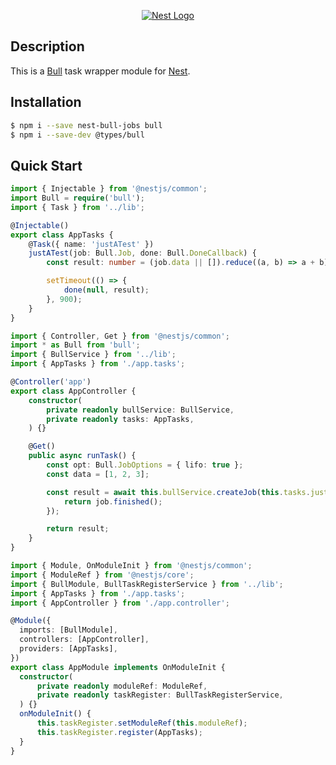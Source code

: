 <p align="center">
  <a href="http://nestjs.com/" target="blank"><img src="http://kamilmysliwiec.com/public/nest-logo.png#1" alt="Nest Logo" /></a>
</p>

## Description

This is a [Bull](https://github.com/OptimalBits/bull) task wrapper module for [Nest](https://github.com/nestjs/nest).

## Installation

```bash
$ npm i --save nest-bull-jobs bull
$ npm i --save-dev @types/bull
```

## Quick Start

```ts
import { Injectable } from '@nestjs/common';
import Bull = require('bull');
import { Task } from '../lib';

@Injectable()
export class AppTasks {
    @Task({ name: 'justATest' })
    justATest(job: Bull.Job, done: Bull.DoneCallback) {
        const result: number = (job.data || []).reduce((a, b) => a + b);

        setTimeout(() => {
            done(null, result);
        }, 900);
    }
}

import { Controller, Get } from '@nestjs/common';
import * as Bull from 'bull';
import { BullService } from '../lib';
import { AppTasks } from './app.tasks';

@Controller('app')
export class AppController {
    constructor(
        private readonly bullService: BullService,
        private readonly tasks: AppTasks,
    ) {}

    @Get()
    public async runTask() {
        const opt: Bull.JobOptions = { lifo: true };
        const data = [1, 2, 3];

        const result = await this.bullService.createJob(this.tasks.justATest, data, opt).then((job) => {
            return job.finished();
        });

        return result;
    }
}

import { Module, OnModuleInit } from '@nestjs/common';
import { ModuleRef } from '@nestjs/core';
import { BullModule, BullTaskRegisterService } from '../lib';
import { AppTasks } from './app.tasks';
import { AppController } from './app.controller';

@Module({
  imports: [BullModule],
  controllers: [AppController],
  providers: [AppTasks],
})
export class AppModule implements OnModuleInit {
  constructor(
      private readonly moduleRef: ModuleRef,
      private readonly taskRegister: BullTaskRegisterService,
  ) {}
  onModuleInit() {
      this.taskRegister.setModuleRef(this.moduleRef);
      this.taskRegister.register(AppTasks);
  }
}
```